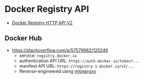 # Docker Registry API

* [Docker Registry HTTP API V2](https://docs.docker.com/registry/spec/api/#listing-image-tags)

## Docker Hub

* <https://stackoverflow.com/a/57579982/125246>
    * service: `registry.docker.io`
    * authentication API URL: `https://auth.docker.io/token?...`
    * manifest API URL: `https://registry-1.docker.io/v2/...`
    * Reverse-engineered using [mitmproxy](https://mitmproxy.org/)
  